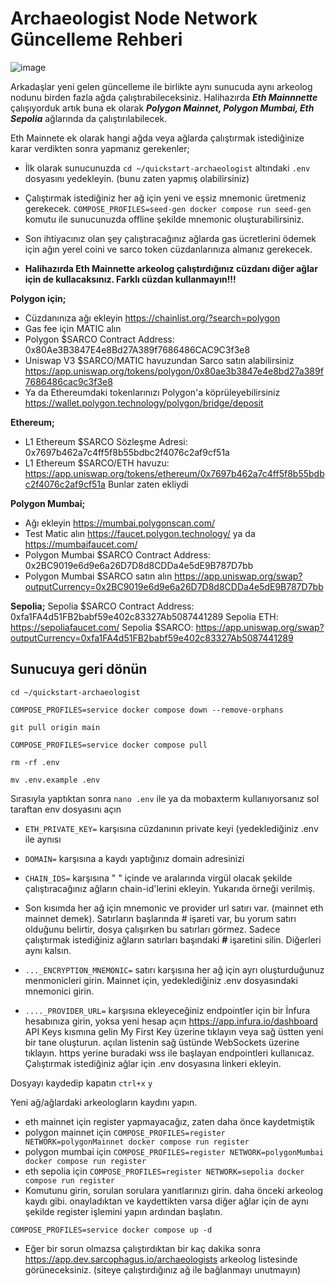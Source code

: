 # Archaeologist Node Network Güncelleme Rehberi

![image](https://github.com/0xSocrates/Sarcophagus-Mainnet/assets/108215275/c22be8a8-4110-458e-84bc-38a11a9f092c)


Arkadaşlar yeni gelen güncelleme ile birlikte aynı  sunucuda aynı arkeolog nodunu birden fazla ağda çalıştırabileceksiniz. Halihazırda ***Eth Mainnnette*** çalışıyorduk artık buna ek olarak ***Polygon Mainnet, Polygon Mumbai, Eth Sepolia*** ağlarında da çalıştırılabilecek. 

Eth Mainnete ek olarak hangi ağda veya ağlarda çalıştırmak istediğinize karar verdikten sonra yapmanız gerekenler;
- İlk olarak sunucunuzda `cd ~/quickstart-archaeologist` altındaki `.env` dosyasını yedekleyin. (bunu zaten yapmış olabilirsiniz)
- Çalıştırmak istediğiniz her ağ için yeni ve eşsiz mnemonic üretmeniz gerekecek. `COMPOSE_PROFILES=seed-gen docker compose run seed-gen` komutu ile sunucunuzda offline şekilde mnemonic oluşturabilirsiniz.
- Son ihtiyacınız olan şey çalıştıracağınız ağlarda gas ücretlerini ödemek için ağın yerel coini ve sarco token cüzdanlarınıza almanız gerekecek.

- **Halihazırda Eth Mainnette arkeolog çalıştırdığınız cüzdanı diğer ağlar için de kullacaksınız. Farklı cüzdan kullanmayın!!!**

**Polygon için;**
- Cüzdanınıza ağı ekleyin https://chainlist.org/?search=polygon
- Gas fee için MATIC alın
- Polygon $SARCO Contract Address: 0x80Ae3B3847E4e8Bd27A389f7686486CAC9C3f3e8
- Uniswap V3 $SARCO/MATIC havuzundan Sarco satın alabilirsiniz https://app.uniswap.org/tokens/polygon/0x80ae3b3847e4e8bd27a389f7686486cac9c3f3e8
- Ya da Ethereumdaki tokenlarınızı Polygon'a köprüleyebilirsiniz  https://wallet.polygon.technology/polygon/bridge/deposit

**Ethereum;**
- L1 Ethereum $SARCO Sözleşme Adresi: 0x7697b462a7c4ff5f8b55bdbc2f4076c2af9cf51a
- L1 Ethereum $SARCO/ETH havuzu: https://app.uniswap.org/tokens/ethereum/0x7697b462a7c4ff5f8b55bdbc2f4076c2af9cf51a
Bunlar zaten ekliydi

**Polygon Mumbai;**
- Ağı ekleyin https://mumbai.polygonscan.com/
- Test Matic alın  https://faucet.polygon.technology/ ya da https://mumbaifaucet.com/
- Polygon Mumbai $SARCO Contract Address: 0x2BC9019e6d9e6a26D7D8d8CDDa4e5dE9B787D7bb
- Polygon Mumbai $SARCO satın alın https://app.uniswap.org/swap?outputCurrency=0x2BC9019e6d9e6a26D7D8d8CDDa4e5dE9B787D7bb

**Sepolia;**
Sepolia $SARCO Contract Address: 0xfa1FA4d51FB2babf59e402c83327Ab5087441289
Sepolia ETH: https://sepoliafaucet.com/
Sepolia $SARCO: https://app.uniswap.org/swap?outputCurrency=0xfa1FA4d51FB2babf59e402c83327Ab5087441289

## Sunucuya geri dönün
```
cd ~/quickstart-archaeologist
```
```
COMPOSE_PROFILES=service docker compose down --remove-orphans
```
```
git pull origin main
```
```
COMPOSE_PROFILES=service docker compose pull
``` 
```
rm -rf .env
```
```
mv .env.example .env
```

Sırasıyla yaptıktan sonra `nano .env` ile ya da mobaxterm kullanıyorsanız sol taraftan env dosyasını açın

- `ETH_PRIVATE_KEY=` karşısına cüzdanının private keyi (yedeklediğiniz .env ile aynısı
- `DOMAIN=` karşısına a kaydı yaptığınız domain adresinizi
- `CHAIN_IDS=` karşısına " " içinde ve aralarında virgül olacak şekilde çalıştıracağınız ağların chain-id'lerini ekleyin. Yukarıda örneği verilmiş.

- Son kısımda her ağ için mnemonic ve provider url satırı var. (mainnet eth mainnet demek). Satırların başlarında # işareti var, bu yorum satırı olduğunu belirtir, dosya çalışırken bu satırları görmez. Sadece çalıştırmak istediğiniz ağların satırları başındaki **#** işaretini silin. Diğerleri aynı kalsın. 

- `..._ENCRYPTION_MNEMONIC=` satırı karşısına her ağ için ayrı oluşturduğunuz menmonicleri girin. Mainnet için, yedeklediğiniz .env dosyasındaki mnemonici girin.

- `...._PROVIDER_URL=` karşısına ekleyeceğiniz endpointler için bir İnfura hesabınıza girin, yoksa yeni hesap açın https://app.infura.io/dashboard
API Keys kısmına gelin My First Key üzerine tıklayın veya sağ üstten yeni bir tane oluşturun. açılan listenin sağ üstünde WebSockets üzerine tıklayın. https yerine buradaki wss ile başlayan endpointleri kullanıcaz. Çalıştırmak istediğiniz ağlar için .env dosyasına linkeri ekleyin.

Dosyayı kaydedip kapatın `ctrl+x` `y`

Yeni ağ/ağlardaki arkeologların kaydını yapın.
- eth mainnet için register yapmayacağız, zaten daha önce kaydetmiştik
- polygon mainnet için `COMPOSE_PROFILES=register NETWORK=polygonMainnet docker compose run register`
- polygon mumbai için  `COMPOSE_PROFILES=register NETWORK=polygonMumbai docker compose run register`
- eth sepolia için `COMPOSE_PROFILES=register NETWORK=sepolia docker compose run register`
- Komutunu girin, sorulan sorulara yanıtlarınızı girin. daha önceki arkeolog kaydı gibi. onayladıktan ve kaydettikten varsa diğer ağlar için de aynı şekilde register işlemini yapın ardından başlatın.
```
COMPOSE_PROFILES=service docker compose up -d
```

- Eğer bir sorun olmazsa çalıştırdıktan bir kaç dakika sonra https://app.dev.sarcophagus.io/archaeologists arkeolog listesinde görüneceksiniz. (siteye çalıştırdığınız ağ ile bağlanmayı unutmayın)

















